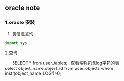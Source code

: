 ## oracle note

### 1.oracle 安装

1. 表信息查询
```python
import sys
```

2.查询

        SELECT \* from user\_tables;  
        查看名称包含log字符的表  
        select object\_name,object\_id from user\_objects where instr\(object\_name,'LOG'\)&gt;0;



